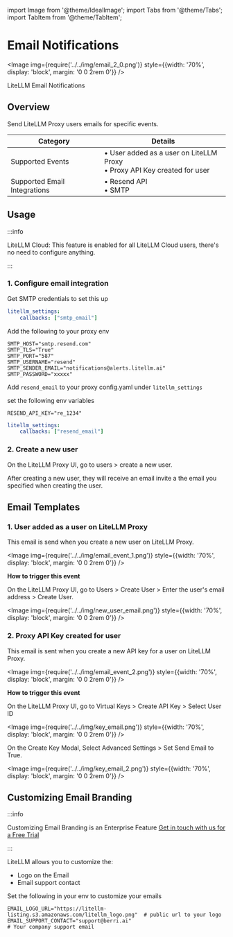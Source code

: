 import Image from '@theme/IdealImage';
import Tabs from '@theme/Tabs';
import TabItem from '@theme/TabItem';

# Email Notifications 

<Image 
  img={require('../../img/email_2_0.png')}
  style={{width: '70%', display: 'block', margin: '0 0 2rem 0'}}
/>
<p style={{textAlign: 'left', color: '#666'}}>
  LiteLLM Email Notifications
</p>

## Overview

Send LiteLLM Proxy users emails for specific events.

| Category | Details |
|----------|---------|
| Supported Events | • User added as a user on LiteLLM Proxy<br/>• Proxy API Key created for user |
| Supported Email Integrations | • Resend API<br/>• SMTP |

## Usage

:::info

LiteLLM Cloud: This feature is enabled for all LiteLLM Cloud users, there's no need to configure anything.

:::

### 1. Configure email integration

<Tabs>
  <TabItem value="smtp" label="SMTP">

Get SMTP credentials to set this up

```yaml showLineNumbers title="proxy_config.yaml"
litellm_settings:
    callbacks: ["smtp_email"]
```

Add the following to your proxy env

```shell showLineNumbers
SMTP_HOST="smtp.resend.com"
SMTP_TLS="True"
SMTP_PORT="587"
SMTP_USERNAME="resend"
SMTP_SENDER_EMAIL="notifications@alerts.litellm.ai"
SMTP_PASSWORD="xxxxx"
```

  </TabItem>
  <TabItem value="resend" label="Resend API">

Add `resend_email` to your proxy config.yaml under `litellm_settings`

set the following env variables

```shell showLineNumbers
RESEND_API_KEY="re_1234"
```

```yaml showLineNumbers title="proxy_config.yaml"
litellm_settings:
    callbacks: ["resend_email"]
```

  </TabItem>
</Tabs>

### 2. Create a new user

On the LiteLLM Proxy UI, go to users > create a new user. 

After creating a new user, they will receive an email invite a the email you specified when creating the user. 

## Email Templates 


### 1. User added as a user on LiteLLM Proxy

This email is send when you create a new user on LiteLLM Proxy.

<Image 
  img={require('../../img/email_event_1.png')}
  style={{width: '70%', display: 'block', margin: '0 0 2rem 0'}}
/>

**How to trigger this event**

On the LiteLLM Proxy UI, go to Users > Create User > Enter the user's email address > Create User.

<Image 
  img={require('../../img/new_user_email.png')}
  style={{width: '70%', display: 'block', margin: '0 0 2rem 0'}}
/>

### 2. Proxy API Key created for user

This email is sent when you create a new API key for a user on LiteLLM Proxy.

<Image 
  img={require('../../img/email_event_2.png')}
  style={{width: '70%', display: 'block', margin: '0 0 2rem 0'}}
/>

**How to trigger this event**

On the LiteLLM Proxy UI, go to Virtual Keys > Create API Key > Select User ID

<Image 
  img={require('../../img/key_email.png')}
  style={{width: '70%', display: 'block', margin: '0 0 2rem 0'}}
/>

On the Create Key Modal, Select Advanced Settings > Set Send Email to True.

<Image 
  img={require('../../img/key_email_2.png')}
  style={{width: '70%', display: 'block', margin: '0 0 2rem 0'}}
/>




## Customizing Email Branding

:::info

Customizing Email Branding is an Enterprise Feature [Get in touch with us for a Free Trial](https://calendly.com/d/4mp-gd3-k5k/litellm-1-1-onboarding-chat)

:::

LiteLLM allows you to customize the:
- Logo on the Email
- Email support contact 

Set the following in your env to customize your emails

```shell
EMAIL_LOGO_URL="https://litellm-listing.s3.amazonaws.com/litellm_logo.png"  # public url to your logo
EMAIL_SUPPORT_CONTACT="support@berri.ai"                                    # Your company support email
```
